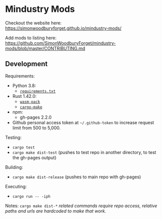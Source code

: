 # Mindustry Mods

Checkout the website here: https://simonwoodburyforget.github.io/mindustry-mods/

Add mods to listing here: https://github.com/SimonWoodburyForget/mindustry-mods/blob/master/CONTRIBUTING.md

## Development

Requirements:
- Python 3.8: 
  - [`requirements.txt`](requirements.txt)
- Rust 1.42.0:
  - [`wasm-pack`](wasm-pack)
  - [`cargo-make`](cargo-make)
- npm:
  - gh-pages 2.2.0
- Github personal access token at `~/.github-token` to increase request limit 
  from 500 to 5,000.

Testing: 
- `cargo test`
- `cargo make dist-test` (pushes to test repo in another directory, to test the gh-pages output)

Building:
- `cargo make dist-release` (pushes to main repo with gh-pages)

Executing: 
- `cargo run -- -iph`

Notes: `cargo make dist-*` *related commands require repo access,
relative paths and urls are hardcoded to make that work.*

[requirements]: https://github.com/SimonWoodburyForget/mindustry-mods/blob/master/scripts/requirements.txt
[wasm-pack]: https://github.com/rustwasm/wasm-pack
[cargo-make]: https://github.com/sagiegurari/cargo-make
[rustup]: https://rustup.rs/
